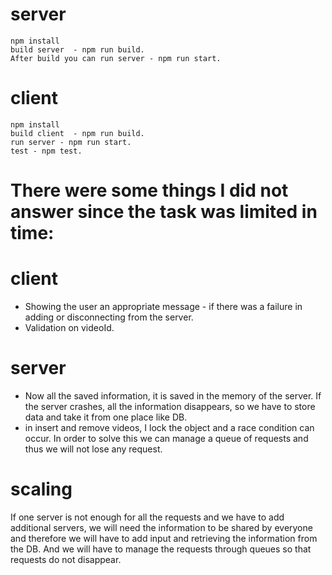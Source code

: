 
# server
	npm install
	build server  - npm run build.
	After build you can run server - npm run start.

# client
	npm install
	build client  - npm run build.
	run server - npm run start.
	test - npm test.

# There were some things I did not answer since the task was limited in time:

# client

- Showing the user an appropriate message - if there was a failure in adding or disconnecting     from the server.
- Validation on videoId.

# server

- Now all the saved information, it is saved in the memory of the server.
  If the server crashes, all the information disappears, so we have to store data and take it from one place like   DB.
- in insert and remove videos, I lock the object and a race condition can occur.
  In order to solve this we can manage a queue of requests and thus we will not lose any request.

# scaling

 If one server is not enough for all the requests and we have to add additional servers, we will need the  information to be shared by everyone and therefore we will have to add input and retrieving the information from  the DB.
 And we will have to manage the requests through queues so that requests do not disappear.








